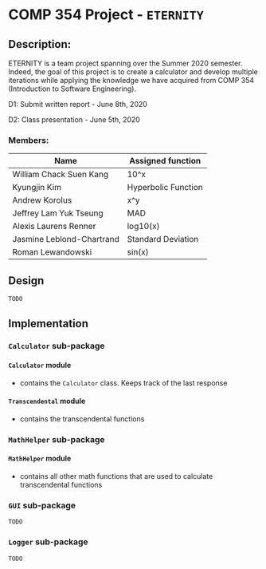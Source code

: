 # COMP 354 Project - `ETERNITY`

## Description:
ETERNITY is a team project spanning over the Summer 2020 semester. Indeed, the goal of this project is to create a calculator and develop multiple iterations while applying the knowledge we have acquired from COMP 354 (Introduction to Software Engineering).

D1: Submit written report - June 8th, 2020

D2: Class presentation - June 5th, 2020

### Members:
| Name | Assigned function |
|---|---|
|William Chack Suen Kang| 10^x|
|Kyungjin Kim| Hyperbolic Function|
|Andrew Korolus| x^y|
|Jeffrey Lam Yuk Tseung| MAD|
|Alexis Laurens Renner| log10(x)|
|Jasmine Leblond-Chartrand| Standard Deviation|
|Roman Lewandowski| sin(x)|

## Design
`TODO`

## Implementation

### `Calculator` sub-package
#### `Calculator` module
+ contains the `Calculator` class. Keeps track of the last response
#### `Transcendental` module
+ contains the transcendental functions

### `MathHelper` sub-package
#### `MathHelper` module
+ contains all other math functions that are used to calculate transcendental functions

### `GUI` sub-package
`TODO`

### `Logger` sub-package
`TODO`